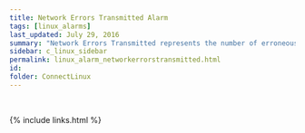 ```yaml
---
title: ﻿Network Errors Transmitted Alarm
tags: [linux_alarms]
last_updated: July 29, 2016
summary: "Network Errors Transmitted represents the number of erroneous network packets sent by the machine per second. The ﻿Network Errors Transmitted alarm may warrant investigation as even a low error rate can indicate network problems."
sidebar: c_linux_sidebar
permalink: linux_alarm_networkerrorstransmitted.html
id:
folder: ConnectLinux
---
```


﻿

{% include links.html %}
